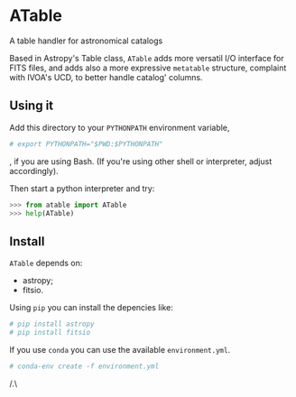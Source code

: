 # ATable

A table handler for astronomical catalogs

Based in Astropy's Table class, `ATable` adds more versatil I/O interface for FITS files,
and adds also a more expressive `metatable` structure, complaint with IVOA's UCD, to better 
handle catalog' columns.

## Using it

Add this directory to your `PYTHONPATH` environment variable,
```bash
# export PYTHONPATH="$PWD:$PYTHONPATH"
```
, if you are using Bash. (If you're using other shell or interpreter, adjust accordingly).

Then start a python interpreter and try:
```python
>>> from atable import ATable
>>> help(ATable)
```

## Install

`ATable` depends on:
* astropy;
* fitsio.

Using `pip` you can install the depencies like:
```bash
# pip install astropy
# pip install fitsio
```

If you use `conda` you can use the available `environment.yml`.
```bash
# conda-env create -f environment.yml
```

/.\

